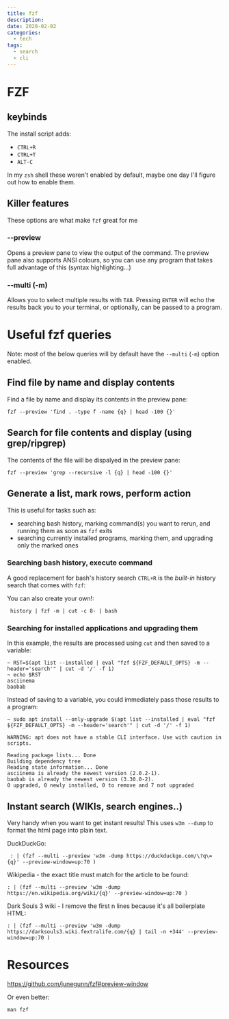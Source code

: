 ```yaml
---
title: fzf
description:
date: 2020-02-02
categories:
  - tech
tags:
  - search
  - cli
---
```


# FZF

## keybinds
The install script adds:
- `CTRL+R`
- `CTRL+T`
- `ALT-C`

In my `zsh` shell these weren't enabled by default, maybe one day I'll figure out how to enable them.

## Killer features
These options are what make `fzf` great for me

### --preview
Opens a preview pane to view the output of the command. The preview pane also supports ANSI colours, so you can use any program that takes full advantage of this (syntax highlighting...)

### --multi (-m)
Allows you to select multiple results with `TAB`. Pressing `ENTER` will echo the results back you to your terminal, or optionally, can be passed to a program.

# Useful fzf queries
Note: most of the below queries will by default have the `--multi` (`-m`) option enabled.

## Find file by name and display contents

Find a file by name and display its contents in the preview pane:

```
fzf --preview 'find . -type f -name {q} | head -100 {}'
```

## Search for file contents and display (using grep/ripgrep)
The contents of the file will be dispalyed in the preview pane:

```
fzf --preview 'grep --recursive -l {q} | head -100 {}'
```

## Generate a list, mark rows, perform action
This is useful for tasks such as:
- searching bash history, marking command(s) you want to rerun, and running them as soon as `fzf` exits
- searching currently installed programs, marking them, and upgrading only the marked ones

### Searching bash history, execute command
A good replacement for bash's history search `CTRL+R` is the _built-in_ history search that comes with `fzf`:


You can also create your own!:

```
 history | fzf -m | cut -c 8- | bash
```

### Searching for installed applications and upgrading them

In this example, the results are processed using `cut` and then saved to a variable:

```
~ RST=$(apt list --installed | eval "fzf ${FZF_DEFAULT_OPTS} -m --header='search'" | cut -d '/' -f 1)
~ echo $RST
asciinema
baobab
```

Instead of saving to a variable, you could immediately pass those results to a program:

```
~ sudo apt install --only-upgrade $(apt list --installed | eval "fzf ${FZF_DEFAULT_OPTS} -m --header='search'" | cut -d '/' -f 1)

WARNING: apt does not have a stable CLI interface. Use with caution in scripts.

Reading package lists... Done
Building dependency tree       
Reading state information... Done
asciinema is already the newest version (2.0.2-1).
baobab is already the newest version (3.30.0-2).
0 upgraded, 0 newly installed, 0 to remove and 7 not upgraded
```


## Instant search (WIKIs, search engines..)
Very handy when you want to get instant results! This uses `w3m --dump` to format the html page into plain text.

DuckDuckGo:

```
 : | (fzf --multi --preview 'w3m -dump https://duckduckgo.com/\?q\={q}' --preview-window=up:70 )
```

Wikipedia - the exact title must match for the article to be found:

```
: | (fzf --multi --preview 'w3m -dump https://en.wikipedia.org/wiki/{q}' --preview-window=up:70 )
```

Dark Souls 3 wiki - I remove the first n lines because it's all boilerplate HTML:

```
: | (fzf --multi --preview 'w3m -dump https://darksouls3.wiki.fextralife.com/{q} | tail -n +344' --preview-window=up:70 )
```

# Resources
https://github.com/junegunn/fzf#preview-window

Or even better:

```
man fzf
```